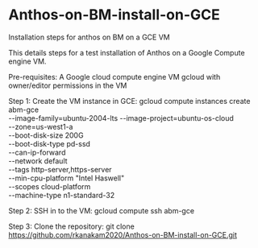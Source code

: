 # Anthos-on-BM-install-on-GCE
Installation steps for anthos on BM on a GCE VM

This details steps for a test installation of Anthos on a Google Compute engine VM.


Pre-requisites:
     A Google cloud compute engine VM
     gcloud with owner/editor permissions in the VM
 
 
 Step 1:
Create the VM instance in GCE:
	 gcloud compute instances create abm-gce \
              --image-family=ubuntu-2004-lts --image-project=ubuntu-os-cloud \
              --zone=us-west1-a \
              --boot-disk-size 200G \
              --boot-disk-type pd-ssd \
              --can-ip-forward \
              --network default \
              --tags http-server,https-server \
              --min-cpu-platform "Intel Haswell" \
              --scopes cloud-platform \
              --machine-type n1-standard-32
							
Step 2:
SSH in to the VM:
gcloud compute ssh abm-gce

Step 3:
Clone the repository:
git clone https://github.com/rkanakam2020/Anthos-on-BM-install-on-GCE.git

